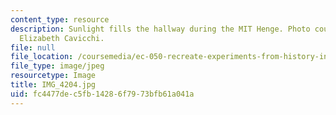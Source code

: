 ```yaml
---
content_type: resource
description: Sunlight fills the hallway during the MIT Henge. Photo courtesy of Dr.
  Elizabeth Cavicchi.
file: null
file_location: /coursemedia/ec-050-recreate-experiments-from-history-inform-the-future-from-the-past-galileo-january-iap-2010/fc4477dec5fb14286f7973bfb61a041a_IMG_4204.jpg
file_type: image/jpeg
resourcetype: Image
title: IMG_4204.jpg
uid: fc4477de-c5fb-1428-6f79-73bfb61a041a
---
```

